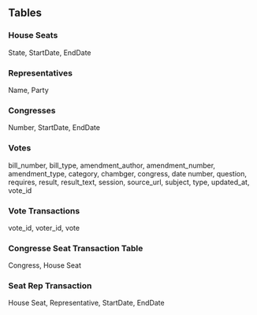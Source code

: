 
## Tables

### House Seats
State, StartDate, EndDate

### Representatives
Name, Party

### Congresses
Number, StartDate, EndDate

### Votes
bill_number, bill_type, amendment_author, amendment_number, amendment_type, category, chambger, congress, date
number, question, requires, result, result_text, session, source_url, subject, type, updated_at, vote_id

### Vote Transactions
vote_id, voter_id, vote

### Congresse Seat Transaction Table
Congress, House Seat

### Seat Rep Transaction
House Seat, Representative, StartDate, EndDate